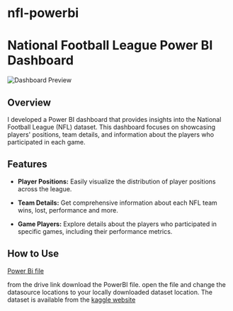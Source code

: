 # nfl-powerbi
# National Football League Power BI Dashboard

![Dashboard Preview](https://drive.google.com/file/d/1qVJC5MSEsZcLpIRs_3aHSdPNJO2ackdg/view)

## Overview

I developed a Power BI dashboard that provides insights into the National Football League (NFL) dataset. This dashboard focuses on showcasing players' positions, team details, and information about the players who participated in each game.

## Features

- **Player Positions:** Easily visualize the distribution of player positions across the league.

- **Team Details:** Get comprehensive information about each NFL team wins, lost, performance and more.

- **Game Players:** Explore details about the players who participated in specific games, including their performance metrics.


## How to Use

[Power Bi file](https://drive.google.com/file/d/1yTya0M8xp5AlT4h6kgELnxpdCsXix114/view?usp=drive_link)


from the drive link download the PowerBI file. open the file and change the datasource locations to your locally downloaded dataset location.
The dataset is available from the [kaggle website](https://www.kaggle.com/competitions/nfl-big-data-bowl-2024/data)



